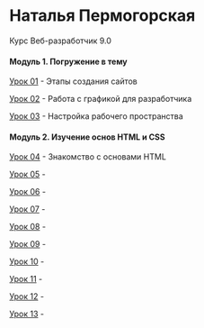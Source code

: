 # Наталья Пермогорская
Курс Веб-разработчик 9.0

#### **Модуль 1. Погружение в тему**

[Урок 01](https://cloud.mail.ru/public/8jte/y8VT1qNX3 "Этапы создания сайтов") - Этапы создания сайтов

[Урок 02](https://cloud.mail.ru/public/52Wi/rsML3DZcG "Работа с графикой для разработчика") - Работа с графикой для разработчика

[Урок 03](https://cloud.mail.ru/public/Ddx5/R7jYxEbwF "Настройка рабочего пространства") - Настройка рабочего пространства

#### **Модуль 2. Изучение основ HTML и CSS**

[Урок 04](адрес "Знакомство с основами HTML ") - Знакомство с основами HTML 

[Урок 05](адрес "Описание") - 

[Урок 06](адрес "Описание") - 

[Урок 07](адрес "Описание") - 

[Урок 08](адрес "Описание") - 

[Урок 09](адрес "Описание") - 

[Урок 10](адрес "Описание") - 

[Урок 11](адрес "Описание") - 

[Урок 12](адрес "Описание") - 

[Урок 13](адрес "Описание") - 
